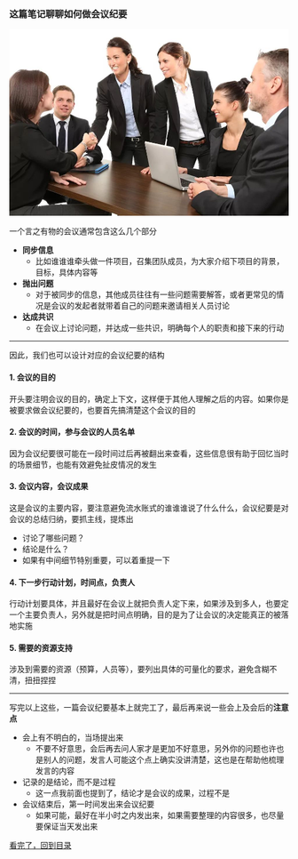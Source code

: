 ### 这篇笔记聊聊如何做会议纪要

![meeting-1.png](/static/img/meeting-1.png)

一个言之有物的会议通常包含这么几个部分

- **同步信息**
    - 比如谁谁谁牵头做一件项目，召集团队成员，为大家介绍下项目的背景，目标，具体内容等
- **抛出问题**
    - 对于被同步的信息，其他成员往往有一些问题需要解答，或者更常见的情况是会议的发起者就带着自己的问题来邀请相关人员讨论
- **达成共识**
    - 在会议上讨论问题，并达成一些共识，明确每个人的职责和接下来的行动

---

因此，我们也可以设计对应的会议纪要的结构

#### 1. 会议的目的

开头要注明会议的目的，确定上下文，这样便于其他人理解之后的内容。如果你是被要求做会议纪要的，也要首先搞清楚这个会议的目的

#### 2. 会议的时间，参与会议的人员名单

因为会议纪要很可能在一段时间过后再被翻出来查看，这些信息很有助于回忆当时的场景细节，也能有效避免扯皮情况的发生

#### 3. 会议内容，会议成果

这是会议的主要内容，要注意避免流水账式的谁谁谁说了什么什么，会议纪要是对会议的总结归纳，要抓主线，提炼出
- 讨论了哪些问题？
- 结论是什么？
- 如果有中间细节特别重要，可以着重提一下

#### 4. 下一步行动计划，时间点，负责人

行动计划要具体，并且最好在会议上就把负责人定下来，如果涉及到多人，也要定一个主要负责人，另外就是把时间点明确，目的是为了让会议的决定能真正的被落地实施

#### 5. 需要的资源支持

涉及到需要的资源（预算，人员等），要列出具体的可量化的要求，避免含糊不清，扭扭捏捏

---

写完以上这些，一篇会议纪要基本上就完工了，最后再来说一些会上及会后的**注意点**

- 会上有不明白的，当场提出来
    - 不要不好意思，会后再去问人家才是更加不好意思，另外你的问题也许也是别人的问题，发言人可能这个点上确实没讲清楚，这也是在帮助他梳理发言的内容
- 记录的是结论，而不是过程
    - 这一点我前面也提到了，结论才是会议的成果，过程不是
- 会议结束后，第一时间发出来会议纪要
    - 如果可能，最好在半小时之内发出来，如果需要整理的内容很多，也尽量要保证当天发出来


[看完了，回到目录](https://github.com/wangxinbo1987/notes)